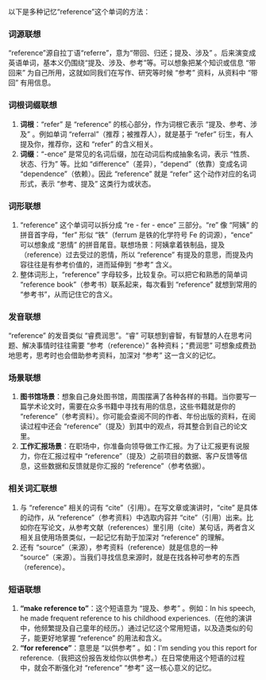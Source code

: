以下是多种记忆“reference”这个单词的方法：

### 词源联想
“reference”源自拉丁语“referre”，意为“带回、归还；提及、涉及” 。后来演变成英语单词，基本义仍围绕“提及、涉及、参考”等。可以想象把某个知识或信息 “带回来” 为自己所用，这就如同我们在写作、研究等时候 “参考” 资料，从资料中 “带回” 有用信息。 

### 词根词缀联想
1. **词根**：“refer” 是 “reference” 的核心部分，作为词根它表示 “提及、参考、涉及” 。例如单词 “referral”（推荐；被推荐人），就是基于 “refer” 衍生，有人提及你，推荐你，这和 “refer” 的含义相关。 
2. **词缀**：“-ence” 是常见的名词后缀，加在动词后构成抽象名词，表示 “性质、状态、行为” 等。比如 “difference”（差异），“depend”（依靠）变成名词 “dependence”（依赖）。因此 “reference” 就是 “refer” 这个动作对应的名词形式，表示 “参考、提及” 这类行为或状态。 

### 词形联想
1. “reference” 这个单词可以拆分成 “re - fer - ence” 三部分。“re” 像 “阿姨” 的拼音首字母，“fer” 形似 “铁”（ferrum 是铁的化学符号 Fe 的词源），“ence” 可以想象成 “恩情” 的拼音尾音。联想场景：阿姨拿着铁制品，提及（reference）过去受过的恩情，所以 “reference” 有提及的意思，而提及内容往往是有参考价值的，进而延伸到 “参考” 含义。 
2. 整体词形上，“reference” 字母较多，比较复杂。可以把它和熟悉的简单词 “reference book”（参考书）联系起来，每次看到 “reference” 就想到常用的 “参考书”，从而记住它的含义。 

### 发音联想
“reference” 的发音类似 “睿费润思”。“睿” 可联想到睿智，有智慧的人在思考问题、解决事情时往往需要 “参考（reference）” 各种资料；“费润思” 可想象成费劲地思考，思考时也会借助参考资料，加深对 “参考” 这一含义的记忆。 

### 场景联想
1. **图书馆场景**：想象自己身处图书馆，周围摆满了各种各样的书籍。当你要写一篇学术论文时，需要在众多书籍中寻找有用的信息，这些书籍就是你的 “reference”（参考资料）。你可能会查阅不同的作者、年份出版的资料，在阅读过程中还会 “reference”（提及）到其中的观点，将其整合到自己的论文里。 
2. **工作汇报场景**：在职场中，你准备向领导做工作汇报。为了让汇报更有说服力，你在汇报过程中 “reference”（提及）之前项目的数据、客户反馈等信息，这些数据和反馈就是你汇报的 “reference”（参考依据）。 

### 相关词汇联想
1. 与 “reference” 相关的词有 “cite”（引用）。在写文章或演讲时，“cite” 是具体的动作，从 “reference”（参考资料）中选取内容并 “cite”（引用）出来。比如你在写论文，从参考文献（references）里引用（cite）某句话，两者含义相关且使用场景类似，一起记忆有助于加深对 “reference” 的理解。 
2. 还有 “source”（来源），参考资料（reference）就是信息的一种 “source”（来源）。当我们寻找信息来源时，就是在找各种可参考的东西（reference）。 

### 短语联想
1. **“make reference to”**：这个短语意为 “提及、参考” 。例如：In his speech, he made frequent reference to his childhood experiences.（在他的演讲中，他频繁提及自己童年的经历。）通过记忆这个常用短语，以及造类似的句子，能更好地掌握 “reference” 的用法和含义。 
2. **“for reference”**：意思是 “以供参考” 。如：I'm sending you this report for reference.（我把这份报告发给你以供参考。）在日常使用这个短语的过程中，就会不断强化对 “reference” “参考” 这一核心意义的记忆。 